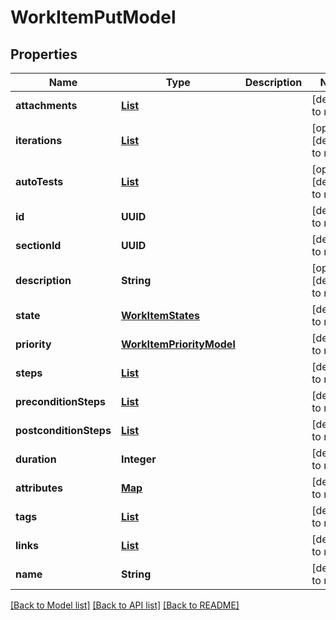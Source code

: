 # WorkItemPutModel
## Properties

| Name | Type | Description | Notes |
|------------ | ------------- | ------------- | -------------|
| **attachments** | [**List**](AttachmentPutModel.md) |  | [default to null] |
| **iterations** | [**List**](IterationPutModel.md) |  | [optional] [default to null] |
| **autoTests** | [**List**](AutoTestIdModel.md) |  | [optional] [default to null] |
| **id** | **UUID** |  | [default to null] |
| **sectionId** | **UUID** |  | [default to null] |
| **description** | **String** |  | [optional] [default to null] |
| **state** | [**WorkItemStates**](WorkItemStates.md) |  | [default to null] |
| **priority** | [**WorkItemPriorityModel**](WorkItemPriorityModel.md) |  | [default to null] |
| **steps** | [**List**](StepPutModel.md) |  | [default to null] |
| **preconditionSteps** | [**List**](StepPutModel.md) |  | [default to null] |
| **postconditionSteps** | [**List**](StepPutModel.md) |  | [default to null] |
| **duration** | **Integer** |  | [default to null] |
| **attributes** | [**Map**](AnyType.md) |  | [default to null] |
| **tags** | [**List**](TagShortModel.md) |  | [default to null] |
| **links** | [**List**](LinkPutModel.md) |  | [default to null] |
| **name** | **String** |  | [default to null] |

[[Back to Model list]](../README.md#documentation-for-models) [[Back to API list]](../README.md#documentation-for-api-endpoints) [[Back to README]](../README.md)

